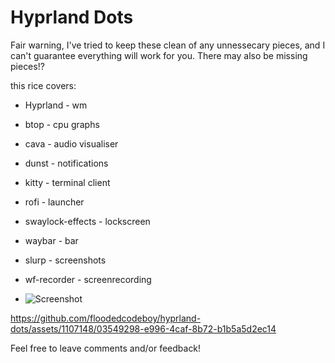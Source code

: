 # Hyprland Dots

Fair warning, I've tried to keep these clean of any unnessecary pieces, and I can't guarantee everything will work for you. There may also be missing pieces!? 

this rice covers:

* Hyprland - wm
* btop - cpu graphs
* cava - audio visualiser
* dunst - notifications
* kitty - terminal client
* rofi - launcher
* swaylock-effects - lockscreen
* waybar - bar
* slurp - screenshots
* wf-recorder - screenrecording

* ![Screenshot](https://github.com/floodedcodeboy/hyprland-dots/assets/1107148/2ce368c4-fa8b-4d35-99d4-c23f248884ae)


https://github.com/floodedcodeboy/hyprland-dots/assets/1107148/03549298-e996-4caf-8b72-b1b5a5d2ec14



Feel free to leave comments and/or feedback!  

